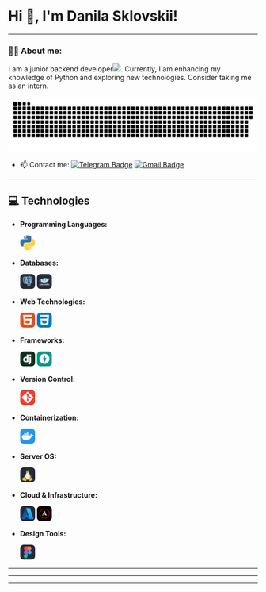 # Hi 👋, I'm Danila Sklovskii!

---

### 👨‍💻 About me:

I am a junior backend developer<img src="https://media.giphy.com/media/WUlplcMpOCEmTGBtBW/giphy.gif" width="30px">. Currently, I am enhancing my knowledge of Python and exploring new technologies. Consider taking me as an intern.

<p align="center">
 <img width="600" src="assets/github-snake.svg" alt="snake"/>
</p>

<!--
- :telescope: Участвовал в бассейне Школы 21 от Сбера.
--
- :seedling: Завершил курсы по веб-разработке Яндекс Практикум!
--
- :zap: Являюсь старшим студентом на курсе Веб-разработки Яндекс Практикум.
-->

- 📫 Contact me: [![Telegram Badge](https://img.shields.io/badge/-filimonovalexey-blue?style=flat&logo=Telegram&logoColor=white)](https://t.me/skl_danechka20) [![Gmail Badge](https://img.shields.io/badge/-Gmail-red?style=flat&logo=Gmail&logoColor=white)](mailto:danilasklovskii@gmail.com)

---

<!--
### 🤝 Социальные сети:

  <div id="badges">
    <a href="https://www.linkedin.com/in/%D0%B0%D0%BB%D0%B5%D0%BA%D1%81%D0%B5%D0%B9-%D1%84%D0%B8%D0%BB%D0%B8%D0%BC%D0%BE%D0%BD%D0%BE%D0%B2-2a0b07257/" target="_blank">
      <img src="https://cdn-icons-png.flaticon.com/512/2504/2504799.png" width="40" height="40" alt="linkedin" />
    </a>
    <a href="https://t.me/tehnomaniak07" target="_blank">
      <img src="https://cdn-icons-png.flaticon.com/512/2111/2111646.png" width="40" height="40" alt="telegram group" />
    </a>
    <a href="https://www.youtube.com/channel/UCbORpXVw1JNc0JYFSUqLWXA" target="_blank">
      <img src="https://cdn-icons-png.flaticon.com/512/3670/3670147.png" width="40" height="40" alt="Youtube"/>
    </a>
    <a href="https://vk.com/f1ll_zzz" target="_blank">
      <img src="https://cdn-icons-png.flaticon.com/512/145/145813.png" width="40" height="40" alt="VK Badge"/>
    </a>
    <a href="https://dzen.ru/tehnomaniak" target="_blank">
      <img src="https://upload.wikimedia.org/wikipedia/commons/thumb/a/ab/Yandex_Zen_logo_icon.svg/1024px-Yandex_Zen_logo_icon.svg.png" width="40" height="40" alt="Zen Badge"/>
    </a>
  </div>

---
-->

## 💻 Technologies

- **Programming Languages:**
  <div>
    <img src="https://github.com/sklDanila/sklDanila/blob/main/assets/icons/python.svg" title="Python" alt="Python" width="30" height="30"/>
  </div>

- **Databases:**
  <div>
    <img src="https://github.com/sklDanila/sklDanila/blob/main/assets/icons/PostgreSQL-Dark.svg" title="PostgreSQL" alt="PostgreSQL" width="30" height="30"/>
    <img src="https://github.com/sklDanila/sklDanila/blob/main/assets/icons/Cassandra-Dark.svg" title="Cassandra" alt="Cassandra" width="30" height="30"/>
  </div>

- **Web Technologies:**
  <div>
    <img src="https://github.com/sklDanila/sklDanila/blob/main/assets/icons/HTML.svg" title="HTML" alt="HTML" width="30" height="30"/>
    <img src="https://github.com/sklDanila/sklDanila/blob/main/assets/icons/CSS.svg" title="CSS" alt="CSS" width="30" height="30"/>
  </div>

- **Frameworks:**
  <div>
      <img src="https://github.com/sklDanila/sklDanila/blob/main/assets/icons/Django.svg" title="Django" alt="Django" width="30" height="30"/>
      <img src="https://github.com/sklDanila/sklDanila/blob/main/assets/icons/FastAPI.svg" title="FastAPI" alt="FastAPI" width="30" height="30"/>
  </div>

- **Version Control:**
  <div>
    <img src="https://github.com/sklDanila/sklDanila/blob/main/assets/icons/Git.svg" title="GIT" alt="GIT" width="30" height="30"/>
  </div>

- **Containerization:**
  <div>
    <img src="https://github.com/sklDanila/sklDanila/blob/main/assets/icons/Docker.svg" title="Docker" alt="Docker" width="30" height="30"/>
  </div>

- **Server OS:**
  <div>
    <img src="https://github.com/sklDanila/sklDanila/blob/main/assets/icons/Linux-Dark.svg" title="Linux" alt="Linux" width="30" height="30"/>
  </div>

- **Cloud & Infrastructure:**
  <div>
      <img src="https://github.com/sklDanila/sklDanila/blob/main/assets/icons/Azure-Dark.svg" title="Azure" alt="Azure" width="30" height="30"/>
      <img src="https://github.com/sklDanila/sklDanila/blob/main/assets/icons/Ansible.svg" title="Ansible" alt="Ansible" width="30" height="30"/>
  </div>

- **Design Tools:**
  <div>
    <img src="https://github.com/sklDanila/sklDanila/blob/main/assets/icons/Figma-Dark.svg" title="Figma" alt="Figma" width="30" height="30"/>
  </div>

---

<!--
### 💻 Languages and Technologies:

<div>
  <img src="https://github.com/sklDanila/sklDanila/blob/main/assets/icons/python.svg" title="Python" alt="Python" width="40" height="40"/>&nbsp
  <img src="https://github.com/sklDanila/sklDanila/blob/main/assets/icons/Git.svg" title="git" alt="git" width="40" height="40"/>&nbsp
  <img src="https://github.com/sklDanila/sklDanila/blob/main/assets/icons/HTML.svg" title="html5" alt="html5" width="40" height="40"/>&nbsp
  <img src="https://github.com/sklDanila/sklDanila/blob/main/assets/icons/CSS.svg" title="css" alt="css" width="40" height="40"/>&nbsp
  <img src="https://github.com/sklDanila/sklDanila/blob/main/assets/icons/MongoDB.svg" title="mongodb" alt="mongodb" width="40" height="40"/>&nbsp
  <img src="https://github.com/devicons/devicon/blob/master/icons/javascript/javascript-original.svg" title="javascript" alt="javascript" width="40" height="40"/>&nbsp
  <img src="https://github.com/devicons/devicon/blob/master/icons/react/react-original.svg" title="reactjs" alt="reactjs" width="40" height="40"/>&nbsp
  <img src="https://github.com/devicons/devicon/blob/master/icons/nodejs/nodejs-original.svg" title="nodejs" alt="nodejs" width="40" height="40"/>&nbsp
  <img src="https://github.com/devicons/devicon/blob/master/icons/express/express-original.svg" title="express" alt="express" width="40" height="40"/>&nbsp
  <img src="https://github.com/devicons/devicon/blob/master/icons/c/c-plain.svg" title="C" alt="C" width="40" height="40"/>&nbsp;
  <img src="https://github.com/devicons/devicon/blob/master/icons/sass/sass-original.svg" title="sass/scss" alt="sass/scss" width="40" height="40"/>&nbsp;
  <img src="https://github.com/devicons/devicon/blob/master/icons/webpack/webpack-original.svg" title="webpack" alt="webpack" width="40" height="40"/>&nbsp;
  <img src="https://github.com/devicons/devicon/blob/master/icons/redux/redux-original.svg" title="redux" alt="redux" width="40" height="40"/>&nbsp;
</div> -->

---

<!--
### 🛠 Инструменты:

<div>
  <img src="https://upload.wikimedia.org/wikipedia/commons/9/90/DaVinci_Resolve_17_logo.svg" title="DaVinci Resolve" alt="DaVinci Resolve" width="40" height="40"/>&nbsp;
  <img src="https://github.com/devicons/devicon/blob/master/icons/photoshop/photoshop-plain.svg" title="photoshop" alt="photoshop" width="40" height="40"/>&nbsp;
  <img src="https://github.com/devicons/devicon/blob/master/icons/canva/canva-original.svg" title="canva" alt="canva" width="40" height="40"/>&nbsp;
  <img src="https://github.com/devicons/devicon/blob/master/icons/figma/figma-original.svg" title="figma" alt="figma" width="40" height="40"/>&nbsp;
  <img src="https://upload.wikimedia.org/wikipedia/commons/9/9e/YouTube_Logo_%282013-2017%29.svg" title="YouTube" alt="YouTube" width="40" height="40"/>&nbsp;
  <img src="https://github.com/devicons/devicon/blob/master/icons/raspberrypi/raspberrypi-original.svg" title="raspberrypi" alt="raspberrypi" width="40" height="40"/>&nbsp;
  <img src="https://github.com/devicons/devicon/blob/master/icons/linux/linux-original.svg" title="linux" alt="linux" width="40" height="40"/>&nbsp;
  <img src="https://upload.wikimedia.org/wikipedia/commons/e/e9/Notion-logo.svg" title="Notion" alt="Notion" width="40" height="40"/>&nbsp;
</div>
-->

---

<!-- ### 💻 Пройденные курсы:

| Курсы                                                           | Дата              |
| ----------------------------------------------------------------| :---------------: |
| netology.ru/Старт в программировании                            | 02/2022 - 03/2022 |
| stepik.org/Основы программирования на C. Задачи.                | 02/2022 - 03/2022 |
| netology.ru/Основы верстки сайта                                | 02/2022 - 03/2022 |
| netology.ru/Первые шаги в JavaScript: создаём сайт и приложение | 02/2022 - 03/2022 |
| stepik.org/Веб-разработка для начинающих: HTML и CSS            | 02/2022 - 03/2022 |
| stepik.org/JavaScript для начинающих                            | 01/2023 - 01/2023 |
| stepik.org/Web-технологии: начальный уровень                    | 01/2023 - 01/2023 |
| practicum.yandex/Факультет Веб разработки                       | 05/2022 - xx/2023 |

--- -->
<!--
### 💻 Codewars:

![codewars](https://www.codewars.com/users/FilimonovAlexey/badges/large)

### ⚙️ GitHub статистика:

<table>
  <tr>
    <td>
      <img align="left" src="http://github-readme-streak-stats.herokuapp.com?user=FilimonovAlexey&theme=dark&background=000000" alt="webDev's Github stats" />
    </td>
    <td>
      <img height="195px" align="right" alt="webDev's Github Languages" src="https://github-readme-stats-sigma-five.vercel.app/api/top-langs/?username=FilimonovAlexey&layout=compact&theme=vision-friendly-dark" />
    </td>
  </tr>
</table>
-->
<!--
![Visitor Badge](https://visitor-badge.laobi.icu/badge?page_id=filimonovalexey)
-->
